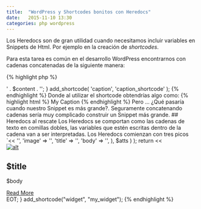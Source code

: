 ```yaml
---
title:  "WordPress y Shortcodes bonitos con Heredocs"
date:   2015-11-10 13:30
categories: php wordpress
---
```

Los Heredocs son de gran utilidad cuando necesitamos incluir variables
en Snippets de Html. Por ejemplo en la creación de
_shortcodes_.

Para esta tarea es común en el desarrollo WordPress encontrarnos con
cadenas concatenadas de la siguiente manera:

{% highlight php %}
<?php

// [caption]My Caption[/caption]
function caption_shortcode( $atts, $content = null ) {
    return '<span class="caption">' . $content . '</span>';
}
add_shortcode( 'caption', 'caption_shortcode' );
{% endhighlight %}

Donde al utilizar el shortcode obtendrías algo como:

{% highlight html %}
<span class="caption">My Caption</span>
{% endhighlight %}

Pero ... ¿Qué pasaría cuando nuestro Snippet es más grande?. Seguramente
concatenando cadenas sería muy complicado construir un Snippet más
grande.

## Heredocs al rescate
Los Heredocs se comportan como las cadenas de texto en comillas dobles,
las variables que estén escritas dentro de la cadena van a ser
interpretadas.

Los Heredocs comienzan con tres picos `<<<EOT` donde `EOT` es un
identificador y se cierra con el nombre del identificador más punto y
coma `EOT;`.

{% highlight php %}
<?php

$nombre = Carlos;
echo "Hola me llamo $nombre.";

echo <<<EOT
Hola me llamo $nombre.
EOT;

{% endhighlight %}

Entonces si tienes un Shortcode con un Snippet de Html mucho más grande
puedes utilizar los Heredocs a tu favor para resolverlo de una manera
más elegante:

{% highlight php %}
<?php

// [widget link="http://st.com" image="image.jpg" title="Cool" body="Any text"]
function my_widget($atts, $content = null) {
    extract( shortcode_atts( array(
       'link' => '',
       'image' => '',
       'title' => '',
       'body' => '',
    ), $atts ) );
    return <<<EOT
<div class="home_widget widget_text">
	<div class="textwidget">
		<a href="$link">
			<img src="$image" alt="alt">
		</a>
		<h2>$title</h2>
		<p>$body</p>
		<a href="$url" class="more-link">Read More</a>
	</div>
</div>
<!-- END "div.home_widget" -->
EOT;
}
add_shortcode("widget", "my_widget");
{% endhighlight %}
